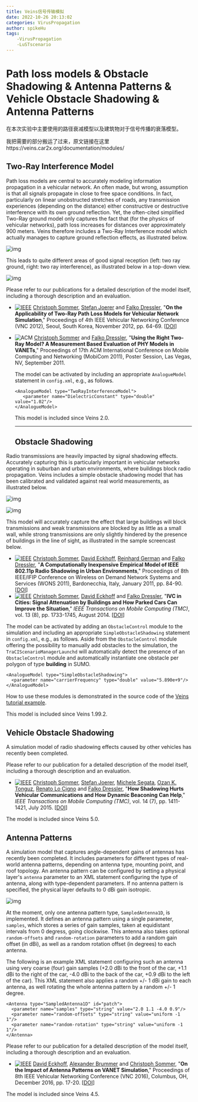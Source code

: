 ```yaml
---
title: Veins信号传输模拟
date: 2022-10-26 20:13:02
categories: VirusPropagation
author: spikeHu
tags:
    -VirusPropagation
    -LuSTscenario
---
```


# Path loss models & Obstacle Shadowing & Antenna Patterns & Vehicle Obstacle Shadowing & Antenna Patterns

在本次实验中主要使用的路径衰减模型以及建筑物对于信号传播的衰落模型。

我把需要的部分搬运了过来，原文链接在这里https://veins.car2x.org/documentation/modules/

<!--more-->

## Two-Ray Interference Model

Path loss models are central to accurately modeling information propagation in a vehicular network. An often made, but wrong, assumption is that all signals propagate in close to free space conditions. In fact, particularly on linear unobstructed stretches of roads, any transmission experiences (depending on the distance) either constructive or destructive interference with its own ground reflection. Yet, the often-cited simplified Two-Ray ground model only captures the fact that (for the physics of vehicular networks), path loss increases for distances over approximately 900 meters. Veins therefore includes a Two-Ray Interference model which actually manages to capture ground reflection effects, as illustrated below.

![img](https://veins.car2x.org/documentation/modules/tworay2.png)

This leads to quite different areas of good signal reception (left: two ray ground, right: two ray interference), as illustrated below in a top-down view.

![img](https://veins.car2x.org/documentation/modules/tworay1.png)

Please refer to our publications for a detailed description of the model itself, including a thorough description and an evaluation.

- [![IEEE](https://veins.car2x.org/assets/bib2web/icons/IEEE-logo.gif)](http://dx.doi.org/10.1109/VNC.2012.6407446) [Christoph Sommer](https://www.cms-labs.org/people/sommer/), [Stefan Joerer](http://www.ccs-labs.org/~joerer/) and [Falko Dressler](http://www.ccs-labs.org/~dressler/), "**On the Applicability of Two-Ray Path Loss Models for Vehicular Network Simulation**," Proceedings of 4th IEEE Vehicular Networking Conference (VNC 2012), Seoul, South Korea, November 2012, pp. 64-69. [[DOI](http://dx.doi.org/10.1109/VNC.2012.6407446)]

- ![ACM](https://veins.car2x.org/assets/bib2web/icons/ACM-logo.gif) [Christoph Sommer](https://www.cms-labs.org/people/sommer/) and [Falko Dressler](http://www.ccs-labs.org/~dressler/), "**Using the Right Two-Ray Model? A Measurement Based Evaluation of PHY Models in VANETs**," Proceedings of 17th ACM International Conference on Mobile Computing and Networking (MobiCom 2011), Poster Session, Las Vegas, NV, September 2011.

  The model can be activated by including an appropriate `AnalogueModel` statement in `config.xml`, e.g., as follows.

  ~~~
  <AnalogueModel type="TwoRayInterferenceModel">
     <parameter name="DielectricConstant" type="double" value="1.02"/>
  </AnalogueModel>
  ~~~

  This model is included since Veins 2.0.

  --------------------------------------------------------------------------------------------------------------------

  ## Obstacle Shadowing

Radio transmissions are heavily impacted by signal shadowing effects. Accurately capturing this is particularly important in vehicular networks operating in suburban and urban environments, where buildings block radio propagation. Veins includes a simple obstacle shadowing model that has been calibrated and validated against real world measurements, as illustrated below.

![img](https://veins.car2x.org/documentation/modules/cover.png)

![img](https://veins.car2x.org/documentation/modules/fitting.png)

This model will accurately capture the effect that large buildings will block transmissions and weak transmissions are blocked by as little as a small wall, while strong transmissions are only slightly hindered by the presence of buildings in the line of sight, as illustrated in the sample screencast below.

- [![IEEE](https://veins.car2x.org/assets/bib2web/icons/IEEE-logo.gif)](http://dx.doi.org/10.1109/WONS.2011.5720204) [Christoph Sommer](https://www.cms-labs.org/people/sommer/), [David Eckhoff](https://www.tum-create.edu.sg/people/research-team/dr-david-eckhoff), [Reinhard German](https://www7.cs.fau.de/en/people/german/) and [Falko Dressler](http://www.ccs-labs.org/~dressler/), "**A Computationally Inexpensive Empirical Model of IEEE 802.11p Radio Shadowing in Urban Environments**," Proceedings of 8th IEEE/IFIP Conference on Wireless on Demand Network Systems and Services (WONS 2011), Bardonecchia, Italy, January 2011, pp. 84-90. [[DOI](http://dx.doi.org/10.1109/WONS.2011.5720204)]
- [![IEEE](https://veins.car2x.org/assets/bib2web/icons/IEEE-logo.gif)](http://dx.doi.org/10.1109/TMC.2013.80) [Christoph Sommer](https://www.cms-labs.org/people/sommer/), [David Eckhoff](https://www.tum-create.edu.sg/people/research-team/dr-david-eckhoff) and [Falko Dressler](http://www.ccs-labs.org/~dressler/), "**IVC in Cities: Signal Attenuation by Buildings and How Parked Cars Can Improve the Situation**," *IEEE Transactions on Mobile Computing (TMC)*, vol. 13 (8), pp. 1733-1745, August 2014. [[DOI](http://dx.doi.org/10.1109/TMC.2013.80)]



The model can be activated by adding an `ObstacleControl` module to the simulation and including an appropriate `SimpleObstacleShadowing` statement in `config.xml`, e.g., as follows. Aside from the `ObstacleControl` module offering the possibility to manually add obstacles to the simulation, the `TraCIScenarioManagerLaunchd` will automatically detect the presence of an `ObstacleControl` module and automatically instantiate one obstacle per polygon of type **building** in SUMO.

```
<AnalogueModel type="SimpleObstacleShadowing">
  <parameter name="carrierFrequency" type="double" value="5.890e+9"/>
</AnalogueModel>
```

How to use these modules is demonstrated in the source code of the [Veins tutorial example](https://veins.car2x.org/tutorial/).

This model is included since Veins 1.99.2.

## Vehicle Obstacle Shadowing

A simulation model of radio shadowing effects caused by other vehicles has recently been completed.

Please refer to our publication for a detailed description of the model itself, including a thorough description and an evaluation.

- [![IEEE](https://veins.car2x.org/assets/bib2web/icons/IEEE-logo.gif)](http://dx.doi.org/10.1109/TMC.2014.2362752) [Christoph Sommer](https://www.cms-labs.org/people/sommer/), [Stefan Joerer](http://www.ccs-labs.org/~joerer/), [Michele Segata](https://ans.disi.unitn.it/~segata/), [Ozan K. Tonguz](http://users.ece.cmu.edu/~tonguz/), [Renato Lo Cigno](http://disi.unitn.it/locigno/) and [Falko Dressler](http://www.ccs-labs.org/~dressler/), "**How Shadowing Hurts Vehicular Communications and How Dynamic Beaconing Can Help**," *IEEE Transactions on Mobile Computing (TMC)*, vol. 14 (7), pp. 1411-1421, July 2015. [[DOI](http://dx.doi.org/10.1109/TMC.2014.2362752)]

The model is included since Veins 5.0.

## Antenna Patterns

A simulation model that captures angle-dependent gains of antennas has recently been completed. It includes parameters for different types of real-world antenna patterns, depending on antenna type, mounting point, and roof topology. An antenna pattern can be configured by setting a physical layer's `antenna` parameter to an XML statement configuring the type of antenna, along with type-dependent parameters. If no antenna pattern is specified, the physical layer defaults to 0 dBi gain isotropic.

![img](https://veins.car2x.org/documentation/modules/antenna-pattern.png)

At the moment, only one antenna pattern type, `SampledAntenna1D`, is implemented. It defines an antenna pattern using a single parameter, `samples`, which stores a series of gain samples, taken at equidistant intervals from 0 degress, going clockwise. This antenna also takes optional `random-offsets` and `random-rotation` parameters to add a random gain offset (in dBi), as well as a random rotation offset (in degrees) to each antenna.

The following is an example XML statement configuring such an antenna using very coarse (four) gain samples (+2.0 dBi to the front of the car, +1.1 dBi to the right of the car, -4.0 dBi to the back of the car, +0.9 dBi to the left of the car). This XML statement also applies a random +/- 1 dBi gain to each antenna, as well rotating the whole antenna pattern by a random +/- 1 degree.

```
<Antenna type="SampledAntenna1D" id="patch">
  <parameter name="samples" type="string" value="2.0 1.1 -4.0 0.9"/>
  <parameter name="random-offsets" type="string" value="uniform -1 1"/>
  <parameter name="random-rotation" type="string" value="uniform -1 1"/>
</Antenna>
```

Please refer to our publication for a detailed description of the model itself, including a thorough description and an evaluation.

- [![IEEE](https://veins.car2x.org/assets/bib2web/icons/IEEE-logo.gif)](http://dx.doi.org/10.1109/VNC.2016.7835925) [David Eckhoff](https://www.tum-create.edu.sg/people/research-team/dr-david-eckhoff), [Alexander Brummer](http://www7.cs.fau.de/en/people/brummer/) and [Christoph Sommer](https://www.cms-labs.org/people/sommer/), "**On the Impact of Antenna Patterns on VANET Simulation**," Proceedings of 8th IEEE Vehicular Networking Conference (VNC 2016), Columbus, OH, December 2016, pp. 17-20. [[DOI](http://dx.doi.org/10.1109/VNC.2016.7835925)]

The model is included since Veins 4.5.
